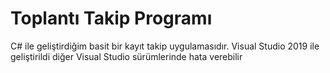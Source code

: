 # Toplantı Takip Programı


C# ile geliştirdiğim basit bir kayıt takip uygulamasıdır. 
Visual Studio 2019 ile geliştirildi diğer Visual Studio sürümlerinde hata verebilir


